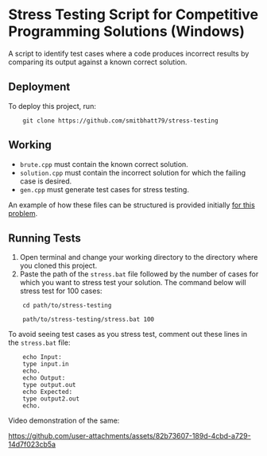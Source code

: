 # Stress Testing Script for Competitive Programming Solutions (Windows)
A script to identify test cases where a code produces incorrect results by comparing its output against a known correct solution.

## Deployment

To deploy this project, run:
```
    git clone https://github.com/smitbhatt79/stress-testing
```
## Working

- `brute.cpp` must contain the known correct solution.
- `solution.cpp` must contain the incorrect solution for which the failing case is desired.
- `gen.cpp` must generate test cases for stress testing.

An example of how these files can be structured is provided initially [for this problem](https://codeforces.com/contest/1982/problem/C).

## Running Tests

1. Open terminal and change your working directory to the directory where you cloned this project.
2. Paste the path of the `stress.bat` file followed by the number of cases for which you want to stress test your solution. The command below will stress test for 100 cases:
```
    cd path/to/stress-testing
```
```
    path/to/stress-testing/stress.bat 100
```

To avoid seeing test cases as you stress test, comment out these lines in the `stress.bat` file:
```
    echo Input: 
    type input.in
    echo.
    echo Output:
    type output.out
    echo Expected:
    type output2.out
    echo.
```
Video demonstration of the same: 

https://github.com/user-attachments/assets/82b73607-189d-4cbd-a729-14d7f023cb5a
